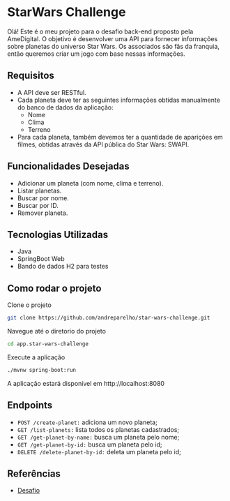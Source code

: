 
# StarWars Challenge

Olá! Este é o meu projeto para o desafio back-end proposto pela AmeDigital. O objetivo é desenvolver uma API para fornecer informações sobre planetas do universo Star Wars. Os associados são fãs da franquia, então queremos criar um jogo com base nessas informações.

## Requisitos
- A API deve ser RESTful.
- Cada planeta deve ter as seguintes informações obtidas manualmente do banco de dados da aplicação:
    - Nome
    - Clima
    - Terreno
- Para cada planeta, também devemos ter a quantidade de aparições em filmes, obtidas através da API pública do Star Wars: SWAPI.

## Funcionalidades Desejadas
- Adicionar um planeta (com nome, clima e terreno).
- Listar planetas.
- Buscar por nome. 
- Buscar por ID.
- Remover planeta.

## Tecnologias Utilizadas
- Java
- SpringBoot Web
- Bando de dados H2 para testes



## Como rodar o projeto

Clone o projeto

```bash
git clone https://github.com/andreparelho/star-wars-challenge.git
```

Navegue até o diretorio do projeto
```bash
cd app.star-wars-challenge
```

Execute a aplicação
```bash
./mvnw spring-boot:run
```

A aplicação estará disponível em http://localhost:8080

## Endpoints
- `POST /create-planet:` adiciona um novo planeta; 
- `GET /list-planets:` lista todos os planetas cadastrados;
- `GET /get-planet-by-name:` busca um planeta pelo nome;
- `GET /get-planet-by-id:` busca um planeta pelo id;
- `DELETE /delete-planet-by-id:` deleta um planeta pelo id;


## Referências

 - [Desafio](https://github.com/AmeDigital/challenge-back-end-hit)
